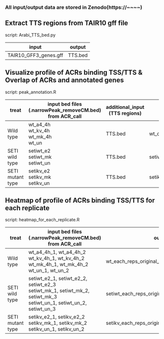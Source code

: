### All input/output data are stored in Zenodo(https://~~~~)

## Extract TTS regions from TAIR10 gff file

script: Arabi_TTS_bed.py

| input  | output  |
|---|---|
| TAIR10_GFF3_genes.gff | TTS.bed |

## Visualize profile of ACRs binding TSS/TTS & Overlap of ACRs and annotated genes

script: peak_annotation.R

| treat  | input bed files <br> (.narrowPeak_removeCM.bed) <br> from ACR_call | additional_input (TTS regions) |  output  |
|---|---|---|---|
| Wild type | wt_a4_4h <br> wt_kv_4h <br> wt_mk_4h <br> wt_un | TTS.bed | wt_original_peak_removeCM.html |
| SETI wild type | setiwt_e2 <br> setiwt_mk <br> setiwt_un | TTS.bed | setiwt_original_peak_removeCM.html |
| SETI mutant type | setikv_e2 <br> setikv_mk <br> setikv_un | TTS.bed | setikv_original_peak_removeCM.html |

## Heatmap of profile of ACRs binding TSS/TTS for each replicate

script: heatmap_for_each_replicate.R

| treat  | input bed files <br> (.narrowPeak_removeCM.bed) <br> from ACR_call | output |
|---|---|---|
| Wild type | wt_a4_4h_1, wt_a4_4h_2 <br> wt_kv_4h_1, wt_kv_4h_2 <br> wt_mk_4h_1, wt_mk_4h_2 <br> wt_un_1, wt_un_2 | wt_each_reps_original_peak_removeCM.html |
| SETI wild type | setiwt_e2_1, setiwt_e2_2, setiwt_e2_3 <br> setiwt_mk_1, setiwt_mk_2, setiwt_mk_3 <br> setiwt_un_1, setiwt_un_2, setiwt_un_3 | setiwt_each_reps_original_peak_removeCM.html |
| SETI mutant type | setikv_e2_1, setikv_e2_2 <br> setikv_mk_1, setikv_mk_2 <br> setikv_un_1, setikv_un_2 | setikv_each_reps_original_peak_removeCM.html |
